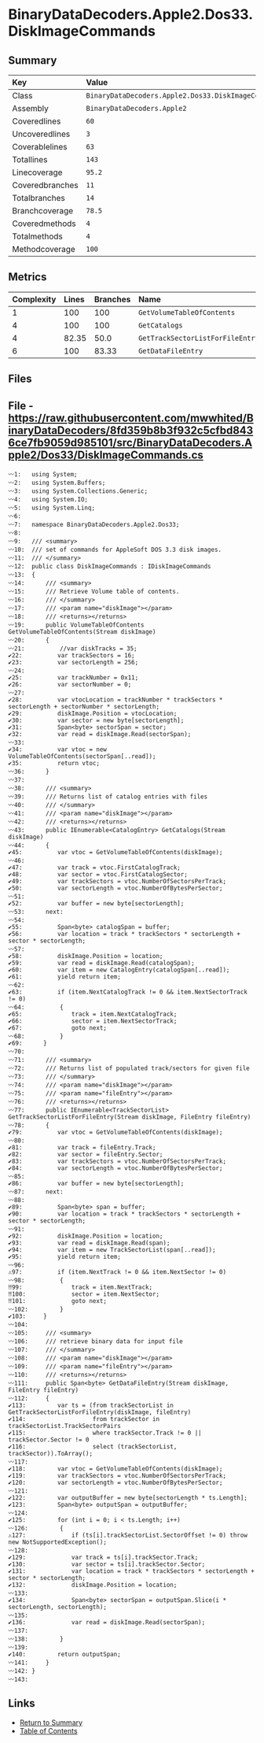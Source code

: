 ﻿# BinaryDataDecoders.Apple2.Dos33.DiskImageCommands

## Summary

| Key             | Value                                               |
| :-------------- | :-------------------------------------------------- |
| Class           | `BinaryDataDecoders.Apple2.Dos33.DiskImageCommands` |
| Assembly        | `BinaryDataDecoders.Apple2`                         |
| Coveredlines    | `60`                                                |
| Uncoveredlines  | `3`                                                 |
| Coverablelines  | `63`                                                |
| Totallines      | `143`                                               |
| Linecoverage    | `95.2`                                              |
| Coveredbranches | `11`                                                |
| Totalbranches   | `14`                                                |
| Branchcoverage  | `78.5`                                              |
| Coveredmethods  | `4`                                                 |
| Totalmethods    | `4`                                                 |
| Methodcoverage  | `100`                                               |

## Metrics

| Complexity | Lines | Branches | Name                             |
| :--------- | :---- | :------- | :------------------------------- |
| 1          | 100   | 100      | `GetVolumeTableOfContents`       |
| 4          | 100   | 100      | `GetCatalogs`                    |
| 4          | 82.35 | 50.0     | `GetTrackSectorListForFileEntry` |
| 6          | 100   | 83.33    | `GetDataFileEntry`               |

## Files

## File - https://raw.githubusercontent.com/mwwhited/BinaryDataDecoders/8fd359b8b3f932c5cfbd8436ce7fb9059d985101/src/BinaryDataDecoders.Apple2/Dos33/DiskImageCommands.cs

```CSharp
〰1:   using System;
〰2:   using System.Buffers;
〰3:   using System.Collections.Generic;
〰4:   using System.IO;
〰5:   using System.Linq;
〰6:   
〰7:   namespace BinaryDataDecoders.Apple2.Dos33;
〰8:   
〰9:   /// <summary>
〰10:  /// set of commands for AppleSoft DOS 3.3 disk images.
〰11:  /// </summary>
〰12:  public class DiskImageCommands : IDiskImageCommands
〰13:  {
〰14:      /// <summary>
〰15:      /// Retrieve Volume table of contents.
〰16:      /// </summary>
〰17:      /// <param name="diskImage"></param>
〰18:      /// <returns></returns>
〰19:      public VolumeTableOfContents GetVolumeTableOfContents(Stream diskImage)
〰20:      {
〰21:          //var diskTracks = 35;
✔22:          var trackSectors = 16;
✔23:          var sectorLength = 256;
〰24:  
✔25:          var trackNumber = 0x11;
✔26:          var sectorNumber = 0;
〰27:  
✔28:          var vtocLocation = trackNumber * trackSectors * sectorLength + sectorNumber * sectorLength;
✔29:          diskImage.Position = vtocLocation;
✔30:          var sector = new byte[sectorLength];
✔31:          Span<byte> sectorSpan = sector;
✔32:          var read = diskImage.Read(sectorSpan);
〰33:  
✔34:          var vtoc = new VolumeTableOfContents(sectorSpan[..read]);
✔35:          return vtoc;
〰36:      }
〰37:  
〰38:      /// <summary>
〰39:      /// Returns list of catalog entries with files
〰40:      /// </summary>
〰41:      /// <param name="diskImage"></param>
〰42:      /// <returns></returns>
〰43:      public IEnumerable<CatalogEntry> GetCatalogs(Stream diskImage)
〰44:      {
✔45:          var vtoc = GetVolumeTableOfContents(diskImage);
〰46:  
✔47:          var track = vtoc.FirstCatalogTrack;
✔48:          var sector = vtoc.FirstCatalogSector;
✔49:          var trackSectors = vtoc.NumberOfSectorsPerTrack;
✔50:          var sectorLength = vtoc.NumberOfBytesPerSector;
〰51:  
✔52:          var buffer = new byte[sectorLength];
〰53:      next:
〰54:  
✔55:          Span<byte> catalogSpan = buffer;
✔56:          var location = track * trackSectors * sectorLength + sector * sectorLength;
〰57:  
✔58:          diskImage.Position = location;
✔59:          var read = diskImage.Read(catalogSpan);
✔60:          var item = new CatalogEntry(catalogSpan[..read]);
✔61:          yield return item;
〰62:  
✔63:          if (item.NextCatalogTrack != 0 && item.NextSectorTrack != 0)
〰64:          {
✔65:              track = item.NextCatalogTrack;
✔66:              sector = item.NextSectorTrack;
✔67:              goto next;
〰68:          }
✔69:      }
〰70:  
〰71:      /// <summary>
〰72:      /// Returns list of populated track/sectors for given file
〰73:      /// </summary>
〰74:      /// <param name="diskImage"></param>
〰75:      /// <param name="fileEntry"></param>
〰76:      /// <returns></returns>
〰77:      public IEnumerable<TrackSectorList> GetTrackSectorListForFileEntry(Stream diskImage, FileEntry fileEntry)
〰78:      {
✔79:          var vtoc = GetVolumeTableOfContents(diskImage);
〰80:  
✔81:          var track = fileEntry.Track;
✔82:          var sector = fileEntry.Sector;
✔83:          var trackSectors = vtoc.NumberOfSectorsPerTrack;
✔84:          var sectorLength = vtoc.NumberOfBytesPerSector;
〰85:  
✔86:          var buffer = new byte[sectorLength];
〰87:      next:
〰88:  
✔89:          Span<byte> span = buffer;
✔90:          var location = track * trackSectors * sectorLength + sector * sectorLength;
〰91:  
✔92:          diskImage.Position = location;
✔93:          var read = diskImage.Read(span);
✔94:          var item = new TrackSectorList(span[..read]);
✔95:          yield return item;
〰96:  
⚠97:          if (item.NextTrack != 0 && item.NextSector != 0)
〰98:          {
‼99:              track = item.NextTrack;
‼100:             sector = item.NextSector;
‼101:             goto next;
〰102:         }
✔103:     }
〰104: 
〰105:     /// <summary>
〰106:     /// retrieve binary data for input file
〰107:     /// </summary>
〰108:     /// <param name="diskImage"></param>
〰109:     /// <param name="fileEntry"></param>
〰110:     /// <returns></returns>
〰111:     public Span<byte> GetDataFileEntry(Stream diskImage, FileEntry fileEntry)
〰112:     {
✔113:         var ts = (from trackSectorList in GetTrackSectorListForFileEntry(diskImage, fileEntry)
✔114:                   from trackSector in trackSectorList.TrackSectorPairs
✔115:                   where trackSector.Track != 0 || trackSector.Sector != 0
✔116:                   select (trackSectorList, trackSector)).ToArray();
〰117: 
✔118:         var vtoc = GetVolumeTableOfContents(diskImage);
✔119:         var trackSectors = vtoc.NumberOfSectorsPerTrack;
✔120:         var sectorLength = vtoc.NumberOfBytesPerSector;
〰121: 
✔122:         var outputBuffer = new byte[sectorLength * ts.Length];
✔123:         Span<byte> outputSpan = outputBuffer;
〰124: 
✔125:         for (int i = 0; i < ts.Length; i++)
〰126:         {
⚠127:             if (ts[i].trackSectorList.SectorOffset != 0) throw new NotSupportedException();
〰128: 
✔129:             var track = ts[i].trackSector.Track;
✔130:             var sector = ts[i].trackSector.Sector;
✔131:             var location = track * trackSectors * sectorLength + sector * sectorLength;
✔132:             diskImage.Position = location;
〰133: 
✔134:             Span<byte> sectorSpan = outputSpan.Slice(i * sectorLength, sectorLength);
〰135: 
✔136:             var read = diskImage.Read(sectorSpan);
〰137: 
〰138:         }
〰139: 
✔140:         return outputSpan;
〰141:     }
〰142: }
〰143: 
```

## Links

* [Return to Summary](Summary.md)
* [Table of Contents](../TOC.md)

